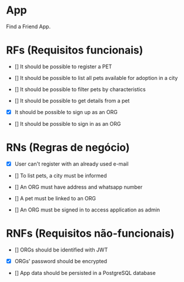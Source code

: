 # App

Find a Friend App.

# RFs (Requisitos funcionais)

- [] It should be possible to register a PET

- [] It should be possible to list all pets available for adoption in a city

- [] It should be possible to filter pets by characteristics

- [] It should be possible to get details from a pet

- [x] It should be possible to sign up as an ORG

- [] It should be possible to sign in as an ORG

# RNs (Regras de negócio)

- [x] User can't register with an already used e-mail

- [] To list pets, a city must be informed

- [] An ORG must have address and whatsapp number

- [] A pet must be linked to an ORG

- [] An ORG must be signed in to access application as admin

# RNFs (Requisitos não-funcionais)

- [] ORGs should be identified with JWT

- [x] ORGs' password should be encrypted

- [] App data should be persisted in a PostgreSQL database